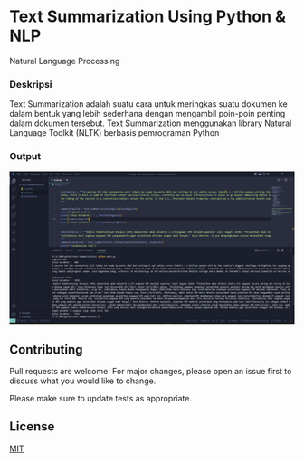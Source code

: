 # Text Summarization Using Python & NLP

Natural Language Processing

### Deskripsi
Text Summarization adalah suatu cara untuk meringkas suatu dokumen ke dalam bentuk yang lebih sederhana dengan mengambil poin-poin penting dalam dokumen tersebut. Text Summarization menggunakan library Natural Language Toolkit (NLTK) berbasis pemrograman Python

### Output
![picture](result.png)  

## Contributing

Pull requests are welcome. For major changes, please open an issue first
to discuss what you would like to change.

Please make sure to update tests as appropriate.

## License

[MIT](https://choosealicense.com/licenses/mit/)